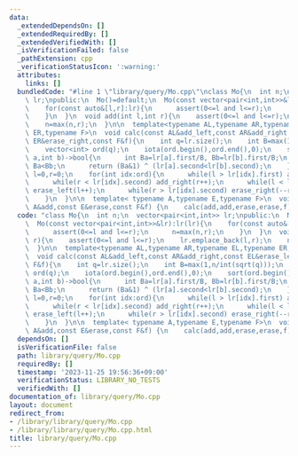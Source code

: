 ```yaml
---
data:
  _extendedDependsOn: []
  _extendedRequiredBy: []
  _extendedVerifiedWith: []
  _isVerificationFailed: false
  _pathExtension: cpp
  _verificationStatusIcon: ':warning:'
  attributes:
    links: []
  bundledCode: "#line 1 \"library/query/Mo.cpp\"\nclass Mo{\n  int n;\n  vector<pair<int,int>>\
    \ lr;\npublic:\n  Mo()=default;\n  Mo(const vector<pair<int,int>>&lr):lr(lr){\n\
    \    for(const auto&[l,r]:lr){\n      assert(0<=l and l<=r);\n      n=max(n,r);\n\
    \    }\n  }\n  void add(int l,int r){\n    assert(0<=l and l<=r);\n    lr.emplace_back(l,r);\n\
    \    n=max(n,r);\n  }\n\n  template<typename AL,typename AR,typename EL,typename\
    \ ER,typename F>\n  void calc(const AL&add_left,const AR&add_right,const EL&erase_left,const\
    \ ER&erase_right,const F&f){\n    int q=lr.size();\n    int B=max(1,n/int(sqrt(q)));\n\
    \    vector<int> ord(q);\n    iota(ord.begin(),ord.end(),0);\n    sort(ord.begin(),ord.end(),[&](int\
    \ a,int b)->bool{\n      int Ba=lr[a].first/B, Bb=lr[b].first/B;\n      if(Ba!=Bb)return\
    \ Ba<Bb;\n      return (Ba&1) ^ (lr[a].second<lr[b].second);\n    });\n    int\
    \ l=0,r=0;\n    for(int idx:ord){\n      while(l > lr[idx].first) add_left(--l);\n\
    \      while(r < lr[idx].second) add_right(r++);\n      while(l < lr[idx].first)\
    \ erase_left(l++);\n      while(r > lr[idx].second) erase_right(--r);\n      f(idx);\n\
    \    }\n  }\n\n  template< typename A,typename E,typename F>\n  void calc(const\
    \ A&add,const E&erase,const F&f) {\n    calc(add,add,erase,erase,f);\n  }\n};\n"
  code: "class Mo{\n  int n;\n  vector<pair<int,int>> lr;\npublic:\n  Mo()=default;\n\
    \  Mo(const vector<pair<int,int>>&lr):lr(lr){\n    for(const auto&[l,r]:lr){\n\
    \      assert(0<=l and l<=r);\n      n=max(n,r);\n    }\n  }\n  void add(int l,int\
    \ r){\n    assert(0<=l and l<=r);\n    lr.emplace_back(l,r);\n    n=max(n,r);\n\
    \  }\n\n  template<typename AL,typename AR,typename EL,typename ER,typename F>\n\
    \  void calc(const AL&add_left,const AR&add_right,const EL&erase_left,const ER&erase_right,const\
    \ F&f){\n    int q=lr.size();\n    int B=max(1,n/int(sqrt(q)));\n    vector<int>\
    \ ord(q);\n    iota(ord.begin(),ord.end(),0);\n    sort(ord.begin(),ord.end(),[&](int\
    \ a,int b)->bool{\n      int Ba=lr[a].first/B, Bb=lr[b].first/B;\n      if(Ba!=Bb)return\
    \ Ba<Bb;\n      return (Ba&1) ^ (lr[a].second<lr[b].second);\n    });\n    int\
    \ l=0,r=0;\n    for(int idx:ord){\n      while(l > lr[idx].first) add_left(--l);\n\
    \      while(r < lr[idx].second) add_right(r++);\n      while(l < lr[idx].first)\
    \ erase_left(l++);\n      while(r > lr[idx].second) erase_right(--r);\n      f(idx);\n\
    \    }\n  }\n\n  template< typename A,typename E,typename F>\n  void calc(const\
    \ A&add,const E&erase,const F&f) {\n    calc(add,add,erase,erase,f);\n  }\n};"
  dependsOn: []
  isVerificationFile: false
  path: library/query/Mo.cpp
  requiredBy: []
  timestamp: '2023-11-25 19:56:36+09:00'
  verificationStatus: LIBRARY_NO_TESTS
  verifiedWith: []
documentation_of: library/query/Mo.cpp
layout: document
redirect_from:
- /library/library/query/Mo.cpp
- /library/library/query/Mo.cpp.html
title: library/query/Mo.cpp
---
```

